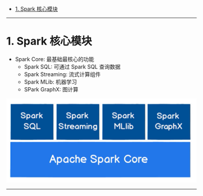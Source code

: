 
- [1. Spark 核心模块](#1-spark-核心模块)

---

# 1. Spark 核心模块

- Spark Core: 最基础最核心的功能
  - Spark SQL: 可通过 Spark SQL 查询数据
  - Spark Streaming: 流式计算组件
  - Spark MLib: 机器学习
  - SPark GraphX: 图计算

![image](https://github.com/zozospider/note/blob/master/data-system/Spark/Spark-v1-SparkFramework-简介/Spark核心模块.png)

---
